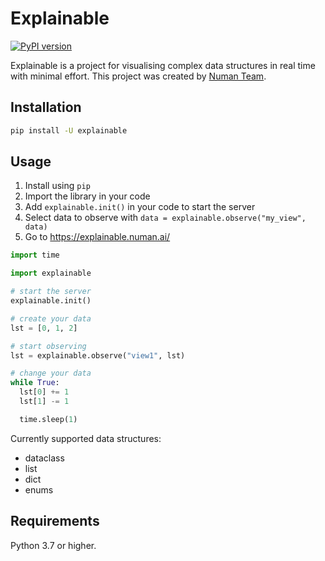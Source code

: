 # Explainable

[![PyPI version](https://img.shields.io/pypi/v/explainable.svg)](https://pypi.org/project/explainable/)

Explainable is a project for visualising complex data structures in real time with minimal effort.
This project was created by [Numan Team](https://numan.ai/).

## Installation

```sh
pip install -U explainable
```

## Usage

1. Install using `pip`
2. Import the library in your code
3. Add `explainable.init()` in your code to start the server
4. Select data to observe with `data = explainable.observe("my_view", data)`
5. Go to https://explainable.numan.ai/

```python
import time

import explainable

# start the server
explainable.init()

# create your data
lst = [0, 1, 2]

# start observing
lst = explainable.observe("view1", lst)

# change your data
while True:
  lst[0] += 1
  lst[1] -= 1

  time.sleep(1)
```

Currently supported data structures:
- dataclass
- list
- dict
- enums

## Requirements

Python 3.7 or higher.
